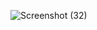 ![Screenshot (32)](https://github.com/user-attachments/assets/7e7be8ec-cf4c-4fd1-a3c6-a19133d7b5a6)

